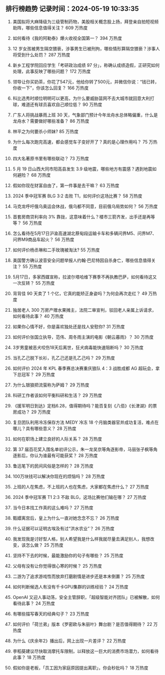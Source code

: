
## 排行榜趋势 记录时间：2024-05-19 10:33:35
  
  1. 美国拟将大麻降级为三级管制药物，美股相关概念股上扬，拜登亲自拍短视频助阵，哪些信息值得关注？ 609 万热度
    
  2. 如何看待《我的阿勒泰》爆火收视全国第一？ 394 万热度
    
  3. 12 岁女孩被男生隔空猥亵，涉事男生已被刑拘，哪些情形算隔空猥亵？涉事人将受到什么处罚？ 287 万热度
    
  4. 新乡工程学院回应学生「考研政治成绩 97 分」，称确认成绩造假，正研究如何处理，此事反映了哪些问题？ 172 万热度
    
  5. 领导让你买奶茶，你花了547元，他给你转了500元，并微信你说：“钱已转，你收一下”，你该怎么回复？ 166 万热度
    
  6. 科比选秀时顺位明明可以更高，为什么要威胁篮网不去大城市就回意大利打球，难道还有球员喜欢自己顺位低？ 90 万热度
    
  7. 广东人将挑战暴雨上班 30 天，气象部门预计今年龙舟水总体略偏重，什么是龙舟水？需要做好哪些准备？ 86 万热度
    
  8. 林平之为何要杀小师妹? 85 万热度
    
  9. 为什么每次跑完高速，都会感觉车子变好开了？真的是心理作用吗？ 75 万热度
    
  10. 四大名著原书里有哪些联动？ 73 万热度
    
  11. 5 月 19 日山西大同市阳高县发生 3.9 级地震，哪些地方有震感？遇到地震如何避险？ 68 万热度
    
  12. 假如你现在财富自由了，第一件事是去干嘛？ 63 万热度
    
  13. 2024 季中冠军赛 BLG 3:2 击败 T1，如何评价这场比赛？ 58 万热度
    
  14. 马克龙呼吁俄乌奥运会休战，俄乌都不同意，目前俄乌局势如何？ 56 万热度
    
  15. 首套房商贷利率向 3% 靠拢，这意味着什么？楼市三箭齐发，出手还是再等等？ 56 万热度
    
  16. 怎么看待在5月17日沪渝高速湖北蔡甸段运输卡车和多辆问界M5、问界M7、问界M9商品车起火？ 56 万热度
    
  17. 如何评价杨丞琳和二手玫瑰被淘汰? 55 万热度
    
  18. 美国警方确认波音安全问题举报人约翰·巴尼特因自杀身亡，哪些信息值得关注？ 55 万热度
    
  19. 5月17日，多家西媒宣称，拉波尔塔哈维下赛季不再执教巴萨，如何看待这又一次反转？ 55 万热度
    
  20. 背背佳 90 天卖了 1 个亿，它真的能矫正身姿吗？为何会再次走红？ 49 万热度
    
  21. 独居老人 300 万房产赠水果摊主，法院二审宣判，驳回老人亲属上诉请求，如何看待此事？ 40 万热度
    
  22. 如果你心情不好，你是喜欢独处还是找人安慰你? 31 万热度
    
  23. 如何评价张国立执导，范伟、周冬雨主演的电影《朝云暮雨》？ 30 万热度
    
  24. 3岁男童被恶犬咬伤18天后离世，狂犬病毒能快速阻断吗？ 30 万热度
    
  25. 当孔乙己脱下长衫，孔乙己还是孔乙己吗？ 29 万热度
    
  26. 如何评价 2024 年 KPL 春季赛总决赛重庆狼队 4：3 战胜成都 AG 超玩会，拿下总冠军？ 29 万热度
    
  27. 为什么银狼把流萤称为萨姆？ 29 万热度
    
  28. 科研工作者该如何平衡科研和生活？ 29 万热度
    
  29. 《援军明日到达》定档6.28，值得期待吗？能否复刻《八佰》《长津湖》的票房成功？ 29 万热度
    
  30. 复旦团队利用冷冻保存方法 MEDY 冷冻 18 个月脑类器官并成功复活，难点在哪儿？具有哪些意义？ 28 万热度
    
  31. 如何在职场上建立良好的人际关系？ 28 万热度
    
  32. 第 37 届百花奖入围名单初评公示，朱一龙吴京等角逐影帝，马丽张子枫等角逐影后，你认为谁最有可能获奖？ 28 万热度
    
  33. 鲁迅笔下的民间风俗是怎样的？ 28 万热度
    
  34. 100万块钱可以解决你现在的烦恼吗？ 28 万热度
    
  35. 上班的人在焦虑，不上班的人也在焦虑，大家都在焦虑什么？ 27 万热度
    
  36. 2024 季中冠军赛 T1 2:3 不敌 BLG，这场比赛他们输在哪？ 27 万热度
    
  37. 当今日本找工作真的这么难吗？ 27 万热度
    
  38. 甄嬛离宫后，皇上为什么一直对她念念不忘？ 26 万热度
    
  39. 什么证据可以证明古埃及有过“洪水农业”？ 26 万热度
    
  40. 我发现我是讨好型人格，别人希望我是什么样我就尽量去满足别人，我想改变，该怎么做？ 25 万热度
    
  41. 坚持不下去的时候，最能激励你的句子有哪些？ 25 万热度
    
  42. 父母有没有让你觉得很心寒的时候？ 25 万热度
    
  43. 二游为了追求游戏性而放弃打磨剧情是进步还是本末倒置？ 25 万热度
    
  44. 如何判断候选人有没有千卡GPU集群的训练经验？ 24 万热度
    
  45. OpenAI 又迎人事动荡，安全主管辞职，「超级智能对齐团队」已被解散，如何看待此事？ 24 万热度
    
  46. 有哪些描写春天的经典句子？ 23 万热度
    
  47. 如何评价「荷兰弟」版本《罗密欧与朱丽叶》舞台剧？是否值得期待？ 22 万热度
    
  48. 为什么《庆余年2》播出后，网上出现一片差评？ 22 万热度
    
  49. 李稻葵建议尽快取消摩托车限制，以释放这一巨大的消费市场潜力，如何看待此事？ 18 万热度
    
  50. 假如你是老板，「员工因为家庭原因提出离职」，你会秒批吗？ 18 万热度
    